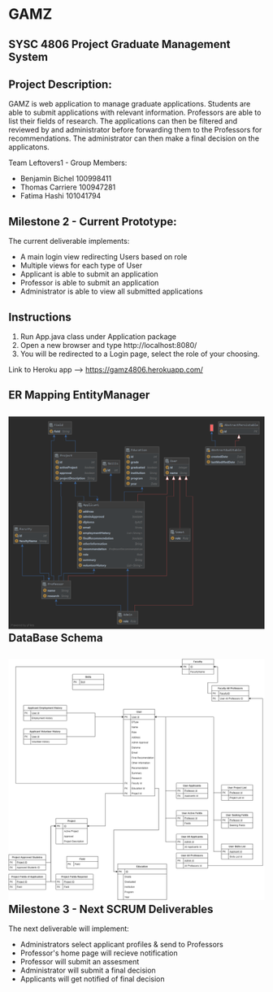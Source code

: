 # GAMZ

SYSC 4806 Project
Graduate Management System
---------------------

Project Description:
--------------------------------
GAMZ is web application to manage graduate applications. Students are able to submit applications with relevant information. 
Professors are able to list their fields of research. The applications can then be filtered and reviewed by and administrator before forwarding them to the Professors for recommendations. The administrator can then make a final decision on the applicatons.

Team Leftovers1 - Group Members:

- Benjamin Bichel 100998411
- Thomas Carriere 100947281
- Fatima Hashi 101041794


Milestone 2 - Current Prototype:
------------------------------
The current deliverable implements:

- A main login view redirecting Users based on role 
- Multiple views for each type of User
- Applicant is able to submit an application
- Professor is able to submit an application
- Administrator is able to view all submitted applications

Instructions
-----------------------------
1. Run App.java class under Application package
2. Open a new browser and type http://localhost:8080/
3. You will be redirected to a Login page, select the role of your choosing.

Link to Heroku app --> https://gamz4806.herokuapp.com/

ER Mapping EntityManager
-----------------------------
![](images/entityManagerFactory(EntityManagerFactoryBuilder).png)
DataBase Schema
-----------------------------
![](images/DataBase_Schema_4806.png)
Milestone 3 - Next SCRUM Deliverables
-----------------------------
The next deliverable will implement:

- Administrators select applicant profiles & send to Professors
- Professor's home page will recieve notification
- Professor will submit an assesment 
- Administrator will submit a final decision
- Applicants will get notified of final decision

 
